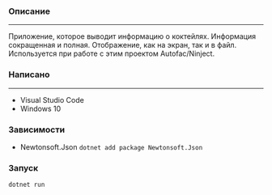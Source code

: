 ### Описание
---

 Приложение, которое выводит информацию о коктейлях. Информация сокращенная 
и полная. Отображение, как на экран, 
так и в файл. Используется при работе с этим проектом 
Autofac/Ninject.

### Написано
---

- Visual Studio Code
- Windows 10

### Зависимости

- Newtonsoft.Json
`dotnet add package Newtonsoft.Json`

### Запуск

`dotnet run`